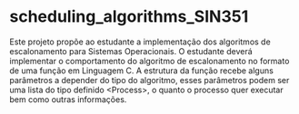 # scheduling_algorithms_SIN351
Este projeto propõe ao estudante a implementação dos algoritmos de escalonamento para Sistemas Operacionais. O estudante deverá implementar o comportamento do algoritmo de escalonamento no formato de uma função em Linguagem C. A estrutura da função recebe alguns parâmetros a depender do tipo do algoritmo, esses parâmetros podem ser uma lista do tipo definido &lt;Process>, o quanto o processo quer executar bem como outras informações.
